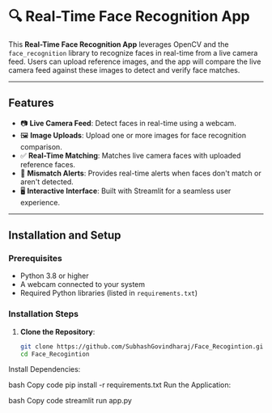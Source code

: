 # 🔍 Real-Time Face Recognition App

This **Real-Time Face Recognition App** leverages OpenCV and the `face_recognition` library to recognize faces in real-time from a live camera feed. Users can upload reference images, and the app will compare the live camera feed against these images to detect and verify face matches.

---

## Features
- 📷 **Live Camera Feed**: Detect faces in real-time using a webcam.
- 🖼️ **Image Uploads**: Upload one or more images for face recognition comparison.
- ✅ **Real-Time Matching**: Matches live camera faces with uploaded reference faces.
- 🚨 **Mismatch Alerts**: Provides real-time alerts when faces don't match or aren't detected.
- 🖥️ **Interactive Interface**: Built with Streamlit for a seamless user experience.

---

## Installation and Setup

### Prerequisites
- Python 3.8 or higher
- A webcam connected to your system
- Required Python libraries (listed in `requirements.txt`)

### Installation Steps
1. **Clone the Repository**:
   ```bash
   git clone https://github.com/SubhashGovindharaj/Face_Recogintion.git
   cd Face_Recogintion

Install Dependencies:

bash
Copy code
pip install -r requirements.txt
Run the Application:

bash
Copy code
streamlit run app.py
